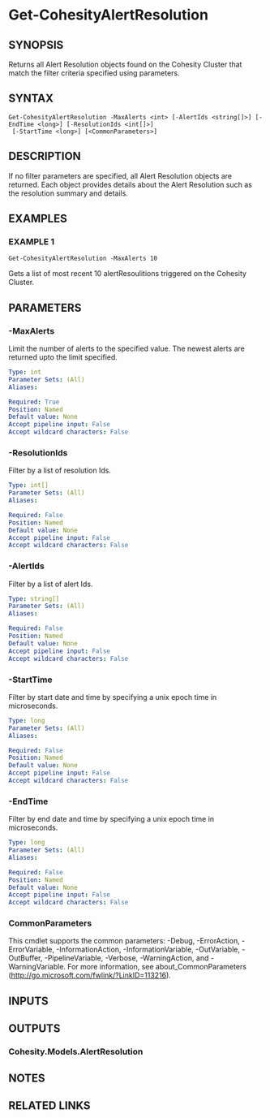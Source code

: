 # Get-CohesityAlertResolution

## SYNOPSIS
Returns all Alert Resolution objects found on the Cohesity Cluster that match the filter criteria specified using parameters.

## SYNTAX

```
Get-CohesityAlertResolution -MaxAlerts <int> [-AlertIds <string[]>] [-EndTime <long>] [-ResolutionIds <int[]>]
 [-StartTime <long>] [<CommonParameters>]
```

## DESCRIPTION
If no filter parameters are specified, all Alert Resolution objects are returned.
Each object provides details about the Alert Resolution such as the resolution summary and details.

## EXAMPLES

### EXAMPLE 1
```
Get-CohesityAlertResolution -MaxAlerts 10
```

Gets a list of most recent 10 alertResoulitions triggered on the Cohesity Cluster.

## PARAMETERS

### -MaxAlerts
Limit the number of alerts to the specified value.
The newest alerts are returned upto the limit specified.

```yaml
Type: int
Parameter Sets: (All)
Aliases:

Required: True
Position: Named
Default value: None
Accept pipeline input: False
Accept wildcard characters: False
```

### -ResolutionIds
Filter by a list of resolution Ids.

```yaml
Type: int[]
Parameter Sets: (All)
Aliases:

Required: False
Position: Named
Default value: None
Accept pipeline input: False
Accept wildcard characters: False
```

### -AlertIds
Filter by a list of alert Ids.

```yaml
Type: string[]
Parameter Sets: (All)
Aliases:

Required: False
Position: Named
Default value: None
Accept pipeline input: False
Accept wildcard characters: False
```

### -StartTime
Filter by start date and time by specifying a unix epoch time in microseconds.

```yaml
Type: long
Parameter Sets: (All)
Aliases:

Required: False
Position: Named
Default value: None
Accept pipeline input: False
Accept wildcard characters: False
```

### -EndTime
Filter by end date and time by specifying a unix epoch time in microseconds.

```yaml
Type: long
Parameter Sets: (All)
Aliases:

Required: False
Position: Named
Default value: None
Accept pipeline input: False
Accept wildcard characters: False
```

### CommonParameters
This cmdlet supports the common parameters: -Debug, -ErrorAction, -ErrorVariable, -InformationAction, -InformationVariable, -OutVariable, -OutBuffer, -PipelineVariable, -Verbose, -WarningAction, and -WarningVariable.
For more information, see about_CommonParameters (http://go.microsoft.com/fwlink/?LinkID=113216).

## INPUTS

## OUTPUTS

### Cohesity.Models.AlertResolution
## NOTES

## RELATED LINKS
